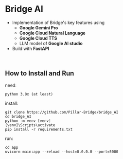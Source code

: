 # Bridge AI

- Implementation of Bridge's key features using<br>
  - <b>Google Gemini Pro<br>
  - Google Cloud Natural Language<br>
  - Google Cloud TTS</b><br>
  - LLM model of <b>Google AI studio</b>
- Build with <b>FastAPI</b>

<br> 

## How to Install and Run

need:
```
python 3.8x (at least)
```

install:
```
git clone https://github.com/Pillar-Bridge/bridge_AI
cd bridge_AI
python -m venv [venv]
[venv]\Scripts\activate
pip install -r requirements.txt
```
run:
```
cd app
uvicorn main:app --reload --host=0.0.0.0 --port=5000
```
